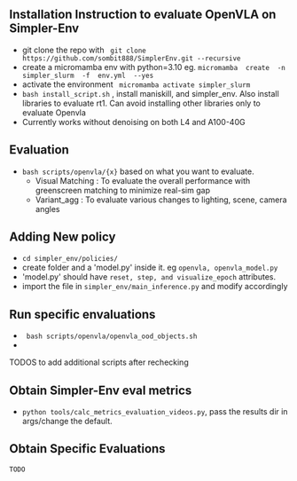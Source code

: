 ## Installation Instruction to evaluate OpenVLA on Simpler-Env 
- git clone the repo with ` git clone https://github.com/sombit888/SimplerEnv.git --recursive`
- create a micromamba env with python=3.10 eg.
 `micromamba  create  -n  simpler_slurm  -f  env.yml  --yes`   
- activate the environment 	` micromamba activate simpler_slurm`
- `bash install_script.sh` , install maniskill, and simpler_env. Also install libraries to evaluate rt1. Can avoid installing other libraries only to evaluate Openvla
- Currently works without denoising on both L4 and A100-40G
## Evaluation
- `bash scripts/openvla/{x}` based on what you want to evaluate. 
	- Visual Matching : To evaluate the overall performance with greenscreen matching to minimize real-sim gap
	- Variant_agg : To evaluate various changes to lighting, scene, camera angles 
## Adding New policy 
- `cd simpler_env/policies/` 
- create folder and a 'model.py' inside it. eg `openvla, openvla_model.py` 
- 'model.py' should have `reset, step, and visualize_epoch` attributes. 
- import the file in `simpler_env/main_inference.py` and modify accordingly
##  Run specific envaluations
- ` bash scripts/openvla/openvla_ood_objects.sh`
- 
TODOS to add additional scripts after rechecking

## Obtain Simpler-Env eval metrics
- `python tools/calc_metrics_evaluation_videos.py`, pass the results dir in args/change the default.

## Obtain Specific Evaluations
	TODO 